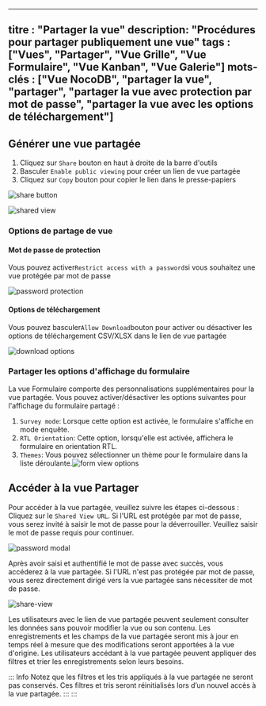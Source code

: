 ***

titre : "Partager la vue"
description: "Procédures pour partager publiquement une vue"
tags : \["Vues", "Partager", "Vue Grille", "Vue Formulaire", "Vue Kanban", "Vue Galerie"]
mots-clés : \["Vue NocoDB", "partager la vue", "partager", "partager la vue avec protection par mot de passe", "partager la vue avec les options de téléchargement"]
--------------------------------------------------------------------------------------------------------------------------------------------------------------------

## Générer une vue partagée

1. Cliquez sur `Share` bouton en haut à droite de la barre d'outils
2. Basculer `Enable public viewing` pour créer un lien de vue partagée
3. Cliquez sur `Copy` bouton pour copier le lien dans le presse-papiers

![share button](/img/v2/views/share-view/share-button.png)

![shared view](/img/v2/views/share-view/share-view-modal.png)

### Options de partage de vue

#### Mot de passe de protection

Vous pouvez activer`Restrict access with a password`si vous souhaitez une vue protégée par mot de passe

![password protection](/img/v2/views/share-view/share-view-modal-2.png)

#### Options de téléchargement

Vous pouvez basculer`Allow Download`bouton pour activer ou désactiver les options de téléchargement CSV/XLSX dans le lien de vue partagée

![download options](/img/v2/views/share-view/share-view-modal-3.png)

### Partager les options d'affichage du formulaire

La vue Formulaire comporte des personnalisations supplémentaires pour la vue partagée. Vous pouvez activer/désactiver les options suivantes pour l'affichage du formulaire partagé :

1. `Survey mode`: Lorsque cette option est activée, le formulaire s'affiche en mode enquête.
2. `RTL Orientation`: Cette option, lorsqu'elle est activée, affichera le formulaire en orientation RTL.
3. `Themes`: Vous pouvez sélectionner un thème pour le formulaire dans la liste déroulante.![form view options](/img/v2/views/share-view/share-view-form.png)

## Accéder à la vue Partager

Pour accéder à la vue partagée, veuillez suivre les étapes ci-dessous :
Cliquez sur le `Shared View URL`. Si l'URL est protégée par mot de passe, vous serez invité à saisir le mot de passe pour la déverrouiller. Veuillez saisir le mot de passe requis pour continuer.

![password modal](/img/v2/views/share-view/share-view-password.png)

Après avoir saisi et authentifié le mot de passe avec succès, vous accéderez à la vue partagée.
Si l'URL n'est pas protégée par mot de passe, vous serez directement dirigé vers la vue partagée sans nécessiter de mot de passe.

![share-view](/img/v2/views/share-view/share-view.png)

Les utilisateurs avec le lien de vue partagée peuvent seulement consulter les données sans pouvoir modifier la vue ou son contenu. Les enregistrements et les champs de la vue partagée seront mis à jour en temps réel à mesure que des modifications seront apportées à la vue d'origine. Les utilisateurs accédant à la vue partagée peuvent appliquer des filtres et trier les enregistrements selon leurs besoins.

::: Info
Notez que les filtres et les tris appliqués à la vue partagée ne seront pas conservés. Ces filtres et tris seront réinitialisés lors d’un nouvel accès à la vue partagée.
:::
:::
